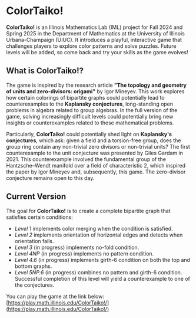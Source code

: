 # ColorTaiko!

**ColorTaiko!** is an Illinois Mathematics Lab (IML) project for Fall 2024 and Spring 2025 in the Department of Mathematics at the University of Illinois Urbana-Champaign (UIUC). It introduces a playful, interactive game that challenges players to explore color patterns and solve puzzles. Future levels will be added, so come back and try your skills as the game evolves!

## What is ColorTaiko!?

The game is inspired by the research article **"The topology and geometry of units and zero-divisors: origami"** by Igor Mineyev. This work explores how certain colorings of bipartite graphs could potentially lead to counterexamples to the **Kaplansky conjectures**, long-standing open problems in algebra related to group algebras. In the full version of the game, solving increasingly difficult levels could potentially bring new insights or counterexamples related to these mathematical problems. 

Particularly, **ColorTaiko!** could potentially shed light on **Kaplansky's conjectures**, which ask: given a field and a torsion-free group, does the group ring contain any non-trivial zero divisors or non-trivial units? The first counterexample to the unit conjecture was presented by Giles Gardam in 2021. This counterexample involved the fundamental group of the Hantzsche–Wendt manifold over a field of characteristic 2, which inspired the paper by Igor Mineyev and, subsequently, this game. The zero-divisor conjecture remains open to this day.

## Current Version

The goal for **ColorTaiko!** is to create a complete bipartite graph that satisfies certain conditions:
- _Level 1_ implements color merging when the condition is satisfied.
- _Level 2_ implements orientation of horizontal edges and detects when orientation fails.
- _Level 3_ (in progress) implements no-fold condition.
- _Level 4NP_ (in progress) implements no pattern condition.
- _Level 4.6_ (in progress) implements girth-6 condition on both the top and bottom graphs.
- _Level 5NP.6_ (in progress) combines no pattern and girth-6 condition. Successful completion of this level will yield a counterexample to one of the conjectures.

You can play the game at the link below:  
[https://play.math.illinois.edu/ColorTaiko!/](https://play.math.illinois.edu/ColorTaiko!/)
